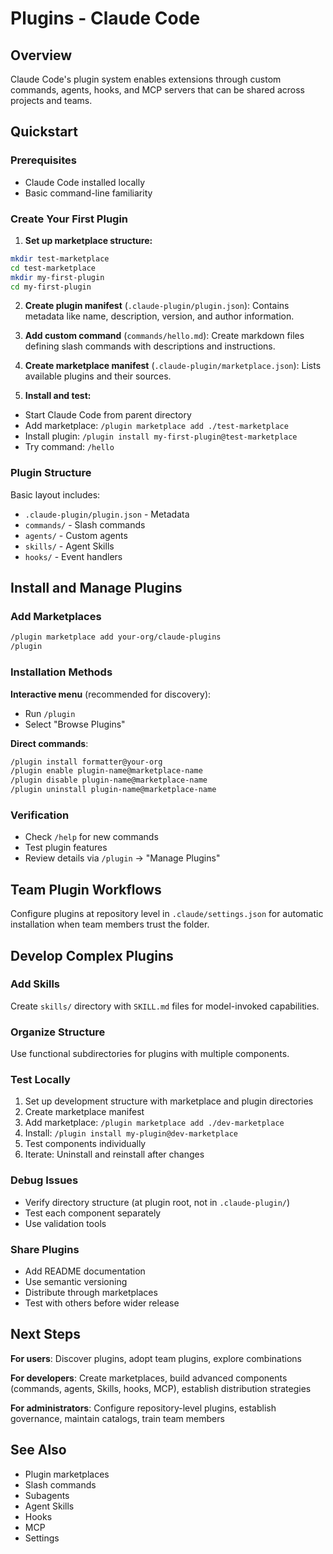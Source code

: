 # Plugins - Claude Code

## Overview

Claude Code's plugin system enables extensions through custom commands, agents, hooks, and MCP servers that can be shared across projects and teams.

## Quickstart

### Prerequisites
- Claude Code installed locally
- Basic command-line familiarity

### Create Your First Plugin

1. **Set up marketplace structure:**
```bash
mkdir test-marketplace
cd test-marketplace
mkdir my-first-plugin
cd my-first-plugin
```

2. **Create plugin manifest** (`.claude-plugin/plugin.json`):
Contains metadata like name, description, version, and author information.

3. **Add custom command** (`commands/hello.md`):
Create markdown files defining slash commands with descriptions and instructions.

4. **Create marketplace manifest** (`.claude-plugin/marketplace.json`):
Lists available plugins and their sources.

5. **Install and test:**
- Start Claude Code from parent directory
- Add marketplace: `/plugin marketplace add ./test-marketplace`
- Install plugin: `/plugin install my-first-plugin@test-marketplace`
- Try command: `/hello`

### Plugin Structure

Basic layout includes:
- `.claude-plugin/plugin.json` - Metadata
- `commands/` - Slash commands
- `agents/` - Custom agents
- `skills/` - Agent Skills
- `hooks/` - Event handlers

## Install and Manage Plugins

### Add Marketplaces
```bash
/plugin marketplace add your-org/claude-plugins
/plugin
```

### Installation Methods

**Interactive menu** (recommended for discovery):
- Run `/plugin`
- Select "Browse Plugins"

**Direct commands**:
```bash
/plugin install formatter@your-org
/plugin enable plugin-name@marketplace-name
/plugin disable plugin-name@marketplace-name
/plugin uninstall plugin-name@marketplace-name
```

### Verification
- Check `/help` for new commands
- Test plugin features
- Review details via `/plugin` → "Manage Plugins"

## Team Plugin Workflows

Configure plugins at repository level in `.claude/settings.json` for automatic installation when team members trust the folder.

## Develop Complex Plugins

### Add Skills
Create `skills/` directory with `SKILL.md` files for model-invoked capabilities.

### Organize Structure
Use functional subdirectories for plugins with multiple components.

### Test Locally

1. Set up development structure with marketplace and plugin directories
2. Create marketplace manifest
3. Add marketplace: `/plugin marketplace add ./dev-marketplace`
4. Install: `/plugin install my-plugin@dev-marketplace`
5. Test components individually
6. Iterate: Uninstall and reinstall after changes

### Debug Issues
- Verify directory structure (at plugin root, not in `.claude-plugin/`)
- Test each component separately
- Use validation tools

### Share Plugins
- Add README documentation
- Use semantic versioning
- Distribute through marketplaces
- Test with others before wider release

## Next Steps

**For users**: Discover plugins, adopt team plugins, explore combinations

**For developers**: Create marketplaces, build advanced components (commands, agents, Skills, hooks, MCP), establish distribution strategies

**For administrators**: Configure repository-level plugins, establish governance, maintain catalogs, train team members

## See Also
- Plugin marketplaces
- Slash commands
- Subagents
- Agent Skills
- Hooks
- MCP
- Settings
